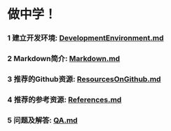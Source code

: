 
# 做中学！

### 1 建立开发环境:  [DevelopmentEnvironment.md](https://github.com/PySEE/home/tree/S2018/guide/DevelopmentEnvironment.md) 

### 2 Markdown简介:  [Markdown.md](https://github.com/PySEE/home/tree/S2018/guide/Markdown.md) 

### 3 推荐的Github资源: [ResourcesOnGithub.md](https://github.com/PySEE/home/tree/S2018/guide/ResourcesOnGithub.md) 

### 4 推荐的参考资源: [References.md](https://github.com/PySEE/home/tree/S2018/guide/References.md) 

### 5 问题及解答: [QA.md](https://github.com/PySEE/home/tree/S2018/guide/QA.md) 
